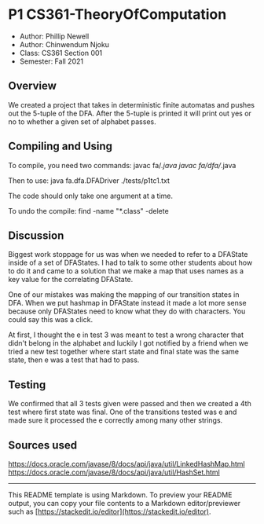# P1 CS361-TheoryOfComputation

* Author: Phillip Newell
* Author: Chinwendum Njoku 
* Class: CS361 Section 001
* Semester: Fall 2021

## Overview

We created a project that takes in deterministic finite automatas and
pushes out the 5-tuple of the DFA. After the 5-tuple is printed it will
print out yes or no to whether a given set of alphabet passes.

## Compiling and Using

To compile, you need two commands: javac fa/*.java javac fa/dfa/*.java

Then to use: java fa.dfa.DFADriver ./tests/p1tc1.txt

The code should only take one argument at a time.

To undo the compile: find -name "*.class" -delete


## Discussion

Biggest work stoppage for us was when we needed to refer to a
DFAState inside of a set of DFAStates. I had to talk to some other
students about how to do it and came to a solution that we make
a map that uses names as a key value for the correlating DFAState.

One of our mistakes was making the mapping of our transition states
in DFA.  When we put hashmap in DFAState instead it made a lot more 
sense because only DFAStates need to know what they do with characters.
You could say this was a click.

At first, I thought the e in test 3 was meant to test a wrong character
that didn't belong in the alphabet and luckily I got notified by a friend
when we tried a new test together where start state and final state was
the same state, then e was a test that had to pass.

## Testing

We confirmed that all 3 tests given were passed and then we created
a 4th test where first state was final.  One of the transitions tested
was e and made sure it processed the e correctly among many other strings.

## Sources used

https://docs.oracle.com/javase/8/docs/api/java/util/LinkedHashMap.html
https://docs.oracle.com/javase/8/docs/api/java/util/HashSet.html

----------
This README template is using Markdown. To preview your README output, you can copy your file contents to a Markdown editor/previewer such as [https://stackedit.io/editor](https://stackedit.io/editor).
